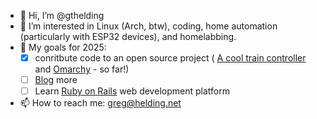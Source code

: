 - 👋 Hi, I’m @gthelding
- 👀 I’m interested in Linux (Arch, btw), coding, home automation (particularly with ESP32 devices), and homelabbing.
- 🌱 My goals for 2025:
  - [x] conritbute code to an open source project ( [A cool train controller](https://github.com/LillyWho/esp32-bluepad-railBT) and [Omarchy](https://github.com/basecamp/omarchy) - so far!)
  - [ ] [Blog](https://www.helding.net) more
  - [ ] Learn [Ruby on Rails](https://rubyonrails.org) web development platform
- 📫 How to reach me: greg@helding.net
<!---
gthelding/gthelding is a ✨ special ✨ repository because its `README.md` (this file) appears on your GitHub profile.
You can click the Preview link to take a look at your changes.
--->
